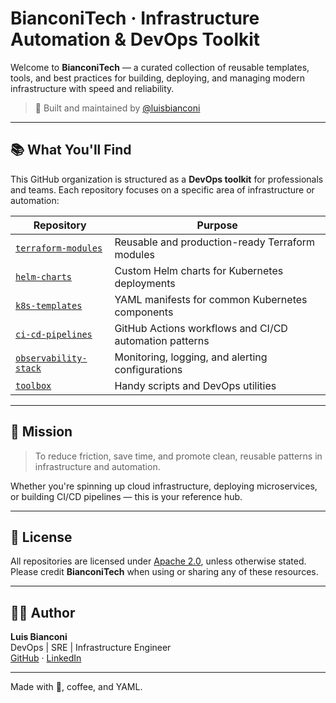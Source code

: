# BianconiTech · Infrastructure Automation & DevOps Toolkit

Welcome to **BianconiTech** — a curated collection of reusable templates, tools, and best practices for building, deploying, and managing modern infrastructure with speed and reliability.

> 🚀 Built and maintained by [@luisbianconi](https://github.com/luisbianconi)

---

## 📚 What You'll Find

This GitHub organization is structured as a **DevOps toolkit** for professionals and teams. Each repository focuses on a specific area of infrastructure or automation:

| Repository             | Purpose                                                                 |
|------------------------|-------------------------------------------------------------------------|
| [`terraform-modules`](https://github.com/BianconiTech/terraform-modules)     | Reusable and production-ready Terraform modules                |
| [`helm-charts`](https://github.com/BianconiTech/helm-charts)               | Custom Helm charts for Kubernetes deployments                  |
| [`k8s-templates`](https://github.com/BianconiTech/k8s-templates)           | YAML manifests for common Kubernetes components                |
| [`ci-cd-pipelines`](https://github.com/BianconiTech/ci-cd-pipelines)       | GitHub Actions workflows and CI/CD automation patterns         |
| [`observability-stack`](https://github.com/BianconiTech/observability-stack) | Monitoring, logging, and alerting configurations               |
| [`toolbox`](https://github.com/BianconiTech/toolbox)                       | Handy scripts and DevOps utilities                             |

---

## 🎯 Mission

> To reduce friction, save time, and promote clean, reusable patterns in infrastructure and automation.

Whether you're spinning up cloud infrastructure, deploying microservices, or building CI/CD pipelines — this is your reference hub.

---

## 📄 License

All repositories are licensed under [Apache 2.0](https://www.apache.org/licenses/LICENSE-2.0), unless otherwise stated.  
Please credit **BianconiTech** when using or sharing any of these resources.

---

## 👨‍💻 Author

**Luis Bianconi**  
DevOps | SRE | Infrastructure Engineer  
[GitHub](https://github.com/luisbianconi) · [LinkedIn](https://linkedin.com/in/luisbianconi)

---

Made with 🤘, coffee, and YAML.